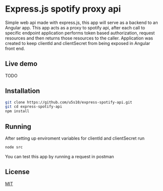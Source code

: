 # Express.js spotify proxy api
Simple web api made with express.js, this app will serve as a backend to an Angular app. This app acts as a proxy to spotify api, after each call to specific endpoint
application performs token based authorization, request resources and then returns those resources to the caller. Application was created to keep clientId and clientSecret 
from being exposed in Angular front end.
## Live demo
TODO
## Installation

```bash
git clone https://github.com/u5s10/express-spotify-api.git
git cd express-spotify-api
npm install
```

## Running
After setting up enviroment variables for clientId and clientSecret run
```bash
node src
```
You can test this app by running a request in postman


## License
[MIT](https://choosealicense.com/licenses/mit/)
